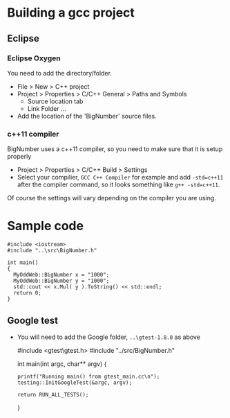 # Building a gcc project
## Eclipse 
### Eclipse Oxygen

You need to add the directory/folder.

- File > New > C++ project
- Project > Properties > C/C++ General > Paths and Symbols
    - Source location tab 
    - Link Folder ...
- Add the location of the 'BigNumber' source files.

### c++11 compiler

BigNumber uses a c++11 compiler, so you need to make sure that it is setup properly

- Project > Properties > C/C++ Build > Settings
- Select your compilier, `GCC C++ Compiler` for example and add `-std=c++11` after the compiler command, so it looks something like `g++ -std=c++11`.

Of course the settings will vary depending on the compiler you are using.

# Sample code

    #include <iostream>
    #include "..\src\BigNumber.h"
    
    int main()
    {
      MyOddWeb::BigNumber x = "1000";
      MyOddWeb::BigNumber y = "1000";
      std::cout << x.Mul( y ).ToString() << std::endl;
      return 0;
    }

## Google test 

- You will need to add the Google folder, `..\gtest-1.8.0` as above

    #include <gtest\gtest.h>
    #include "../src/BigNumber.h"

    int main(int argc, char** argv)
    {
  
      printf("Running main() from gtest_main.cc\n");
      testing::InitGoogleTest(&argc, argv);
  
      return RUN_ALL_TESTS();
    }